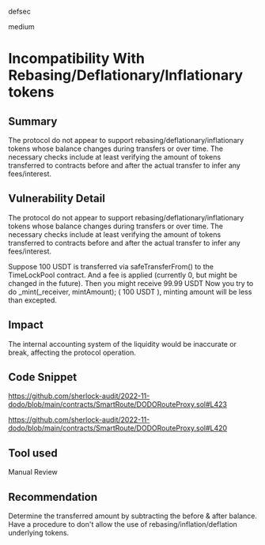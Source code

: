 defsec

medium

# Incompatibility With Rebasing/Deflationary/Inflationary tokens

## Summary

The protocol do not appear to support rebasing/deflationary/inflationary tokens whose balance changes during transfers or over time. The necessary checks include at least verifying the amount of tokens transferred to contracts before and after the actual transfer to infer any fees/interest.

## Vulnerability Detail

The protocol do not appear to support rebasing/deflationary/inflationary tokens whose balance changes during transfers or over time. The necessary checks include at least verifying the amount of tokens transferred to contracts before and after the actual transfer to infer any fees/interest.

Suppose 100 USDT is transferred via safeTransferFrom() to the TimeLockPool contract.
And a fee is applied (currently 0, but might be changed in the future).
Then you might receive 99.99 USDT
Now you try to do _mint(_receiver, mintAmount); ( 100 USDT ), minting amount will be less than excepted.

## Impact

The internal accounting system of the liquidity would be inaccurate or break, affecting the protocol operation.


## Code Snippet

https://github.com/sherlock-audit/2022-11-dodo/blob/main/contracts/SmartRoute/DODORouteProxy.sol#L423

https://github.com/sherlock-audit/2022-11-dodo/blob/main/contracts/SmartRoute/DODORouteProxy.sol#L420

## Tool used

Manual Review

## Recommendation

Determine the transferred amount by subtracting the before & after balance. Have a procedure to don't allow the use of rebasing/inflation/deflation underlying tokens.
